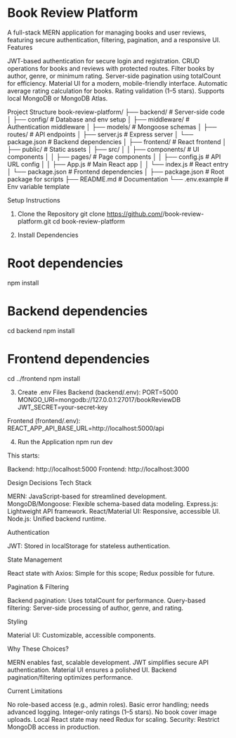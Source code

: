 
# Book Review Platform

A full-stack MERN application for managing books and user reviews, featuring secure authentication, filtering, pagination, and a responsive UI.
Features

JWT-based authentication for secure login and registration.
CRUD operations for books and reviews with protected routes.
Filter books by author, genre, or minimum rating.
Server-side pagination using totalCount for efficiency.
Material UI for a modern, mobile-friendly interface.
Automatic average rating calculation for books.
Rating validation (1–5 stars).
Supports local MongoDB or MongoDB Atlas.

Project Structure
book-review-platform/
├── backend/                    # Server-side code
│   ├── config/                 # Database and env setup
│   ├── middleware/             # Authentication middleware
│   ├── models/                 # Mongoose schemas
│   ├── routes/                 # API endpoints
│   ├── server.js               # Express server
│   └── package.json            # Backend dependencies
│
├── frontend/                   # React frontend
│   ├── public/                 # Static assets
│   ├── src/
│   │   ├── components/         # UI components
│   │   ├── pages/              # Page components
│   │   ├── config.js           # API URL config
│   │   ├── App.js              # Main React app
│   │   └── index.js            # React entry
│   └── package.json            # Frontend dependencies
│
├── package.json                # Root package for scripts
├── README.md                   # Documentation
└── .env.example                # Env variable template

Setup Instructions
1. Clone the Repository
git clone https://github.com/<your-username>/book-review-platform.git
cd book-review-platform

2. Install Dependencies
# Root dependencies
npm install

# Backend dependencies
cd backend
npm install

# Frontend dependencies
cd ../frontend
npm install

3. Create .env Files
Backend (backend/.env):
PORT=5000
MONGO_URI=mongodb://127.0.0.1:27017/bookReviewDB
JWT_SECRET=your-secret-key

Frontend (frontend/.env):
REACT_APP_API_BASE_URL=http://localhost:5000/api

4. Run the Application
npm run dev

This starts:

Backend: http://localhost:5000
Frontend: http://localhost:3000

Design Decisions
Tech Stack

MERN: JavaScript-based for streamlined development.
MongoDB/Mongoose: Flexible schema-based data modeling.
Express.js: Lightweight API framework.
React/Material UI: Responsive, accessible UI.
Node.js: Unified backend runtime.

Authentication

JWT: Stored in localStorage for stateless authentication.

State Management

React state with Axios: Simple for this scope; Redux possible for future.

Pagination & Filtering

Backend pagination: Uses totalCount for performance.
Query-based filtering: Server-side processing of author, genre, and rating.

Styling

Material UI: Customizable, accessible components.

Why These Choices?

MERN enables fast, scalable development.
JWT simplifies secure API authentication.
Material UI ensures a polished UI.
Backend pagination/filtering optimizes performance.

Current Limitations

No role-based access (e.g., admin roles).
Basic error handling; needs advanced logging.
Integer-only ratings (1–5 stars).
No book cover image uploads.
Local React state may need Redux for scaling.
Security: Restrict MongoDB access in production.

